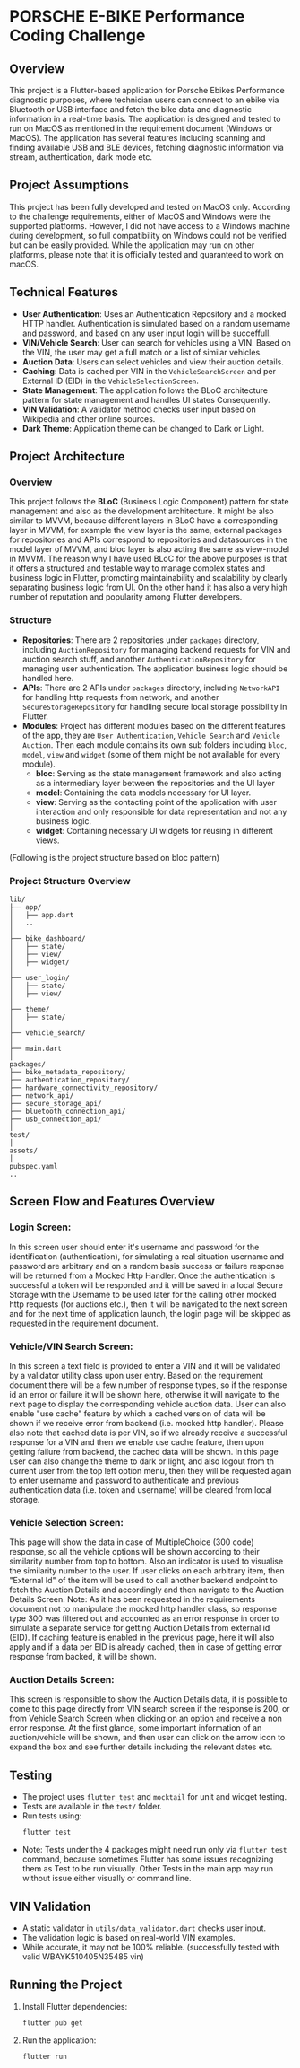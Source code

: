 # PORSCHE E-BIKE Performance Coding Challenge

## Overview
This project is a Flutter-based application for Porsche Ebikes Performance diagnostic purposes, where technician users can connect to an ebike via Bluetooth or USB interface and fetch the bike data and 
diagnostic information in a real-time basis. The application is designed and tested to run on MacOS as mentioned in the requirement document (Windows or MacOS).
The application has several features including scanning and finding available USB and BLE devices, fetching diagnostic information via stream, authentication, dark mode etc. 

## Project Assumptions
This project has been fully developed and tested on MacOS only. According to the challenge requirements, either of MacOS and Windows were the supported platforms. However, I did not have access to a Windows machine 
during development, so full compatibility on Windows could not be verified but can be easily provided.
While the application may run on other platforms, please note that it is officially tested and guaranteed to work on macOS.


## Technical Features
- **User Authentication**: Uses an Authentication Repository and a mocked HTTP handler. Authentication is simulated based on a random username and password, and based on any user input login will be succeffull.
- **VIN/Vehicle Search**: User can search for vehicles using a VIN. Based on the VIN, the user may get a full match or a list of similar vehicles.
- **Auction Data**: Users can select vehicles and view their auction details.
- **Caching**: Data is cached per VIN in the `VehicleSearchScreen` and per External ID (EID) in the `VehicleSelectionScreen`.
- **State Management**: The application follows the BLoC architecture pattern for state management and handles UI states Consequently.
- **VIN Validation**: A validator method checks user input based on Wikipedia and other online sources.
- **Dark Theme**: Application theme can be changed to Dark or Light.

## Project Architecture
### Overview
This project follows the **BLoC** (Business Logic Component) pattern for state management and also as the development architecture. It might be also similar to MVVM, because different layers in BLoC have a corresponding 
layer in MVVM, for example the view layer is the same, external packages for repositories and APIs correspond to repositories and datasources in the model layer
of MVVM, and bloc layer is also acting the same as view-model in MVVM. The reason why I have used BLoC for the above purposes is that it offers a structured and 
testable way to manage complex states and business logic in Flutter, promoting maintainability and scalability by clearly separating business logic from UI. On the
other hand it has also a very high number of reputation and popularity among Flutter developers.

### Structure
- **Repositories**: There are 2 repositories under `packages` directory, including `AuctionRepository` for managing backend requests for VIN and auction search stuff, and another 
  `AuthenticationRepository` for managing user authentication. The application business logic should be handled here.
- **APIs**: There are 2 APIs under `packages` directory, including `NetworkAPI` for handling http requests from network, and another `SecureStorageRepository` for handling secure
  local storage possibility in Flutter.
- **Modules**: Project has different modules based on the different features of the app, they are `User Authentication`, `Vehicle Search` and `Vehicle Auction`. Then each module 
  contains its own sub folders including `bloc`, `model`, `view` and `widget` (some of them might be not available for every module).
  - **bloc**: Serving as the state management framework and also acting as a intermediary layer between the repositories and the UI layer
  - **model**: Containing the data models necessary for UI layer. 
  - **view**: Serving as the contacting point of the application with user interaction and only responsible for data representation and not any business logic.
  - **widget**: Containing necessary UI widgets for reusing in different views.

(Following is the project structure based on bloc pattern)

### Project Structure Overview
```
lib/
├── app/
│   ├── app.dart
│   ..
│
├── bike_dashboard/
│   ├── state/
│   ├── view/
│   ├── widget/
│
├── user_login/
│   ├── state/
│   ├── view/
│
├── theme/
│   ├── state/
│
├── vehicle_search/
│
├── main.dart
│
packages/
├── bike_metadata_repository/
├── authentication_repository/
├── hardware_connectivity_repository/
├── network_api/
├── secure_storage_api/
├── bluetooth_connection_api/
├── usb_connection_api/
│
test/
│
assets/
│
pubspec.yaml
..
```

## Screen Flow and Features Overview

### Login Screen:
In this screen user should enter it's username and password for the identification (authentication), for simulating a real situation username and password are arbitrary and 
on a random basis success or failure response will be returned from a Mocked Http Handler. Once the authentication is successful a token will be responded and it will be saved in a
local Secure Storage with the Username to be used later for the calling other mocked http requests (for auctions etc.), then it will be navigated to the next screen and for the
next time of application launch, the login page will be skipped as requested in the requirement document.

### Vehicle/VIN Search Screen:
In this screen a text field is provided to enter a VIN and it will be validated by a validator utility class upon user entry. Based on the requirement document there will be
a few number of response types, so if the response id an error or failure it will be shown here, otherwise it will navigate to the next page to display the corresponding 
vehicle auction data. User can also enable "use cache" feature by which a cached version of data will be shown if we receive error from backend (i.e. mocked http handler). 
Please also note that cached data is per VIN, so if we already receive a successful response for a VIN and then we enable use cache feature, then upon getting failure from 
backend, the cached data will be shown.
In this page user can also change the theme to dark or light, and also logout from th current user from the top left option menu, then they will be requested again to enter
username and password to authenticate and previous authentication data (i.e. token  and username) will be cleared from local storage.

### Vehicle Selection Screen:
This page will show the data in case of MultipleChoice (300 code) response, so all the vehicle options will be shown according to their similarity number from top to bottom. Also an
indicator is used to visualise the similarity number to the user. If user clicks on each arbitrary item, then "External Id" of the item will be used to call another backend endpoint
to fetch the Auction Details and accordingly and then navigate to the Auction Details Screen. 
Note: As it has been requested in the requirements document not to manipulate the mocked
http handler class, so response type 300 was filtered out and accounted as an error response in order to simulate a separate service for getting Auction Details from external id (EID).
If caching feature is enabled in the previous page, here it will also apply and if a data per EID is already cached, then in case of getting error response from backed, it will be shown.

### Auction Details Screen:
This screen is responsible to show the Auction Details data, it is possible to come to this page directly from VIN search screen if the response is 200, or from Vehicle Search Screen
when clicking on an option and receive a non error response. At the first glance, some important information of an auction/vehicle will be shown, and then user can click on the arrow
icon to expand the box and see further details including the relevant dates etc.


## Testing
- The project uses `flutter_test` and `mocktail` for unit and widget testing.
- Tests are available in the `test/` folder.
- Run tests using:
  ```sh
  flutter test
  ```
- Note: Tests under the 4 packages might need run only via `flutter test` command, because sometimes Flutter has some issues recognizing them as Test to be run visually.
  Other Tests in the main app may run without issue either visually or command line. 

## VIN Validation
- A static validator in `utils/data_validator.dart` checks user input.
- The validation logic is based on real-world VIN examples.
- While accurate, it may not be 100% reliable. (successfully tested with valid WBAYK510405N35485 vin)

## Running the Project
1. Install Flutter dependencies:
   ```sh
   flutter pub get
   ```
2. Run the application:
   ```sh
   flutter run
   ```
   
